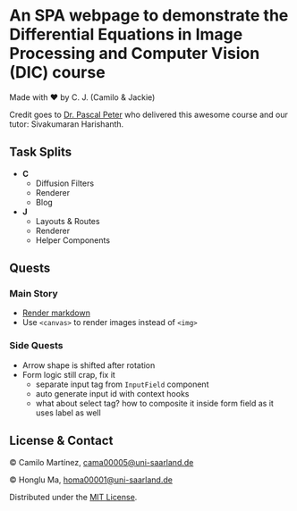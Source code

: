 # An SPA webpage to demonstrate the Differential Equations in Image Processing and Computer Vision (DIC) course
Made with ❤️ by C. J. (Camilo & Jackie)

Credit goes to [Dr. Pascal Peter](https://www.mia.uni-saarland.de/peter/index.shtml) who delivered this awesome course
and our tutor: Sivakumaran Harishanth. 

## Task Splits
* **C**
  * Diffusion Filters
  * Renderer
  * Blog
* **J**
  * Layouts & Routes
  * Renderer
  * Helper Components 

## Quests
### Main Story
* [Render markdown](https://github.com/remarkjs/react-markdown)
* Use `<canvas>` to render images instead of `<img>`
### Side Quests
* Arrow shape is shifted after rotation
* Form logic still crap, fix it
  * separate input tag from `InputField` component
  * auto generate input id with context hooks
  * what about select tag? how to composite it inside form field as it uses label as well

## License & Contact
© Camilo Martínez, <cama00005@uni-saarland.de>

© Honglu Ma, <homa00001@uni-saarland.de>

Distributed under the [MIT License](LICENSE).
